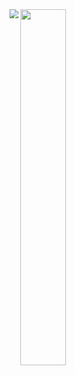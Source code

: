 <img align="left" src="https://github-readme-stats.vercel.app/api?username=emestry&show_icons=true&theme=dark" />

<img align="left" width="40%" src="https://github-readme-stats.vercel.app/api/top-langs/?username=emestry&layout=compact&theme=dark" />
